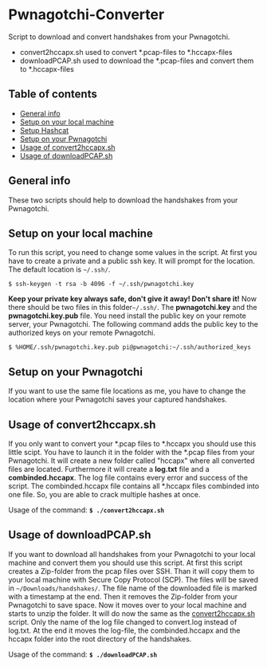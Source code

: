 # Pwnagotchi-Converter
Script to download and convert handshakes from your Pwnagotchi.
* convert2hccapx.sh used to convert \*.pcap-files to \*.hccapx-files
* downloadPCAP.sh used to download the \*.pcap-files and convert them to \*.hccapx-files

## Table of contents
* [General info](#general-info)
* [Setup on your local machine](#Setup-on-your-local-machine)
* [Setup Hashcat](#Setup-Hashcat)
* [Setup on your Pwnagotchi](#Setup-on-your-Pwnagotchi)
* [Usage of convert2hccapx.sh](#Usage-of-convert2hccapx.sh)
* [Usage of downloadPCAP.sh](#Usage-of-downloadPCAP.sh)

## General info
These two scripts should help to download the handshakes from your Pwnagotchi. 

## Setup on your local machine
To run this script, you need to change some values in the script.
At first you have to create a private and a public ssh key. It will prompt for the location. The default location is `~/.ssh/`.

```
$ ssh-keygen -t rsa -b 4096 -f ~/.ssh/pwnagotchi.key
```
**Keep your private key always safe, don't give it away! Don't share it!**
Now there should be two files in this folder`~/.ssh/`. The **pwnagotchi.key** and the **pwnagotchi.key.pub** file. You need install the public key on your remote server, your Pwnagotchi. The following command adds the public key to the authorized keys on your remote Pwnagotchi. 

```
$ %HOME/.ssh/pwnagotchi.key.pub pi@pwnagotchi:~/.ssh/authorized_keys
```

## Setup on your Pwnagotchi
If you want to use the same file locations as me, you have to change the location where your Pwnagotchi saves your captured handshakes.

## Usage of convert2hccapx.sh
If you only want to convert your \*.pcap files to \*.hccapx you should use this little scipt. You have to launch it in the folder with the \*.pcap files from your Pwnagotchi. It will create a new folder called "hccapx" where all converted files are located. Furthermore it will create a **log.txt** file and a **combinded.hccapx**. The log file contains every error and success of the script. The combinded.hccapx file contains all \*.hccapx files combinded into one file. So, you are able to crack multiple hashes at once.

Usage of the command:
**`$ ./convert2hccapx.sh`**

## Usage of downloadPCAP.sh
If you want to download all handshakes from your Pwnagotchi to your local machine and convert them you should use this script. At first this script creates a Zip-folder from the pcap files over SSH. Than it will copy them to your local machine with Secure Copy Protocol (SCP). The files will be saved in `~/Downloads/handshakes/`. The file name of the downloaded file is marked with a timestamp at the end. Then it removes the Zip-folder from your Pwnagotchi to save space. Now it moves over to your local machine and starts to unzip the folder. It will do now the same as the [convert2hccapx.sh](#Usage-of-downloadPCAP.sh) script. Only the name of the log file changed to convert.log instead of log.txt. At the end it moves the log-file, the combinded.hccapx and the hccapx folder into the root directory of the handshakes.

Usage of the command:
**`$ ./downloadPCAP.sh`**
